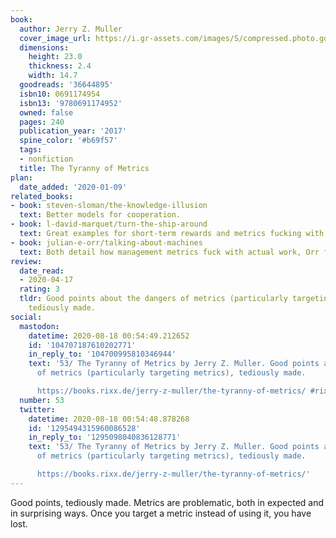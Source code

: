 ```yaml
---
book:
  author: Jerry Z. Muller
  cover_image_url: https://i.gr-assets.com/images/S/compressed.photo.goodreads.com/books/1511400900l/36644895._SY475_.jpg
  dimensions:
    height: 23.0
    thickness: 2.4
    width: 14.7
  goodreads: '36644895'
  isbn10: 0691174954
  isbn13: '9780691174952'
  owned: false
  pages: 240
  publication_year: '2017'
  spine_color: '#b69f57'
  tags:
  - nonfiction
  title: The Tyranny of Metrics
plan:
  date_added: '2020-01-09'
related_books:
- book: steven-sloman/the-knowledge-illusion
  text: Better models for cooperation.
- book: l-david-marquet/turn-the-ship-around
  text: Great examples for short-term rewards and metrics fucking with people.
- book: julian-e-orr/talking-about-machines
  text: Both detail how management metrics fuck with actual work, Orr from the inside bottom-up, Muller from the outside top-down.
review:
  date_read:
  - 2020-04-17
  rating: 3
  tldr: Good points about the dangers of metrics (particularly targeting metrics),
    tediously made.
social:
  mastodon:
    datetime: 2020-08-18 00:54:49.212652
    id: '104707187610202771'
    in_reply_to: '104700995810346944'
    text: '53/ The Tyranny of Metrics by Jerry Z. Muller. Good points about the dangers
      of metrics (particularly targeting metrics), tediously made.

      https://books.rixx.de/jerry-z-muller/the-tyranny-of-metrics/ #rixxReads'
  number: 53
  twitter:
    datetime: 2020-08-18 00:54:48.878268
    id: '1295494315960086528'
    in_reply_to: '1295098040836128771'
    text: '53/ The Tyranny of Metrics by Jerry Z. Muller. Good points about the dangers
      of metrics (particularly targeting metrics), tediously made.

      https://books.rixx.de/jerry-z-muller/the-tyranny-of-metrics/'
---
```


Good points, tediously made. Metrics are problematic, both in expected and in surprising ways. Once you target a metric
instead of using it, you have lost.
